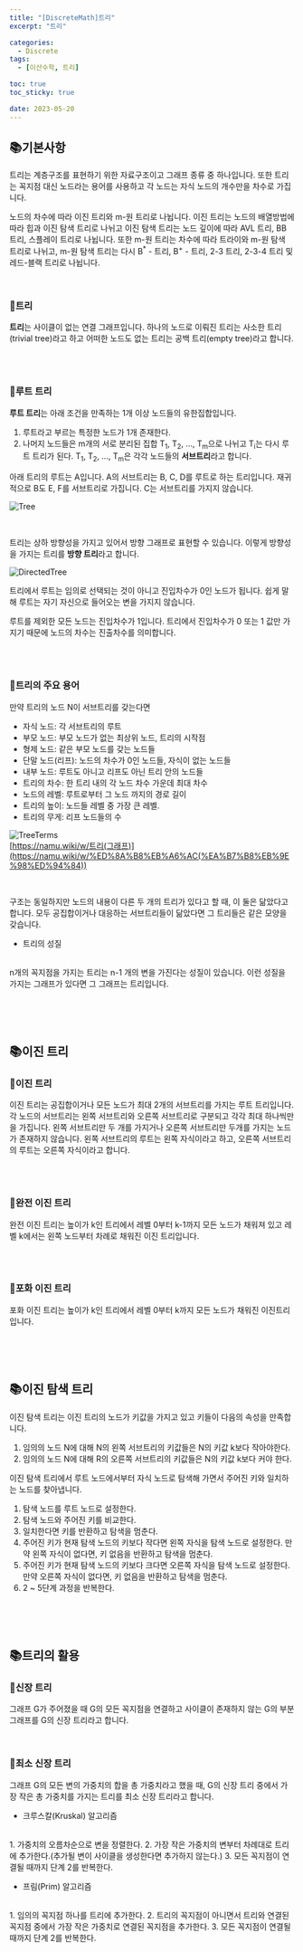 ```yaml
---
title: "[DiscreteMath]트리"
excerpt: "트리"

categories:
  - Discrete
tags:
  - [이산수학, 트리]

toc: true
toc_sticky: true

date: 2023-05-20
---
```


## 📚기본사항
트리는 계층구조를 표현하기 위한 자료구조이고 그래프 종류 중 하나입니다. 또한 트리는 꼭지점 대신 노드라는 용어를 사용하고 각 노드는 자식 노드의 개수만을 차수로 가집니다.

노드의 차수에 따라 이진 트리와 m-원 트리로 나뉩니다. 이진 트리는 노드의 배열방법에 따라 힙과 이진 탐색 트리로 나뉘고 이진 탐색 트리는 노드 깊이에 따라 AVL 트리, BB 트리, 스플레이 트리로 나뉩니다. 또한 m-원 트리는 차수에 따라 트라이와 m-원 탐색 트리로 나뉘고, m-원 탐색 트리는 다시 B<sup>*</sup> - 트리, B<sup>+</sup> - 트리, 2-3 트리, 2-3-4 트리 및 레드-블랙 트리로 나뉩니다.

<br>

### 📄트리
**트리**는 사이클이 없는 연결 그래프입니다. 하나의 노드로 이뤄진 트리는 사소한 트리(trivial tree)라고 하고 어떠한 노드도 없는 트리는 공백 트리(empty tree)라고 합니다.

<br><br>

### 📄루트 트리
**루트 트리**는 아래 조건을 만족하는 1개 이상 노드들의 유한집합입니다.

1. 루트라고 부르는 특정한 노드가 1개 존재한다.
2. 나머지 노드들은 m개의 서로 분리된 집합 T<sub>1</sub>, T<sub>2</sub>, ..., T<sub>m</sub>으로 나뉘고 T<sub>i</sub>는 다시 루트 트리가 된다. T<sub>1</sub>, T<sub>2</sub>, ..., T<sub>m</sub>은 각각 노드들의 **서브트리**라고 합니다.

아래 트리의 루트는 A입니다. A의 서브트리는 B, C, D를 루트로 하는 트리입니다. 재귀적으로 B도 E, F를 서브트리로 가집니다. C는 서브트리를 가지지 않습니다.

![Tree](\assets\images\DiscreteMath\Tree.png)

<br>

트리는 상하 방향성을 가지고 있어서 방향 그래프로 표현할 수 있습니다. 이렇게 방향성을 가지는 트리를 **방향 트리**라고 합니다.

![DirectedTree](\assets\images\DiscreteMath\DirectedTree.png)

트리에서 루트는 임의로 선택되는 것이 아니고 진입차수가 0인 노드가 됩니다. 쉽게 말해 루트는 자기 자신으로 들어오는 변을 가지지 않습니다.

루트를 제외한 모든 노드는 진입차수가 1입니다. 트리에서 진입차수가 0 또는 1 값만 가지기 때문에 노드의 차수는 진출차수를 의미합니다.

<br><br>

### 📄트리의 주요 용어

만약 트리의 노드 N이 서브트리를 갖는다면
* 자식 노드: 각 서브트리의 루트
* 부모 노드: 부모 노드가 없는 최상위 노드, 트리의 시작점
* 형제 노드: 같은 부모 노드를 갖는 노드들
* 단말 노드(리프): 노드의 차수가 0인 노드들, 자식이 없는 노드들
* 내부 노드: 루트도 아니고 리프도 아닌 트리 안의 노드들
* 트리의 차수: 한 트리 내의 각 노드 차수 가운데 최대 차수
* 노드의 레벨: 루트로부터 그 노드 까지의 경로 길이
* 트리의 높이: 노드들 레벨 중 가장 큰 레벨.
* 트리의 무게: 리프 노드들의 수

![TreeTerms](\assets\images\DiscreteMath\TreeTerms.png)
<br>
[https://namu.wiki/w/트리(그래프)](https://namu.wiki/w/%ED%8A%B8%EB%A6%AC(%EA%B7%B8%EB%9E%98%ED%94%84))

<br>

구조는 동일하지만 노드의 내용이 다른 두 개의 트리가 있다고 할 때, 이 둘은 닮았다고 합니다. 모두 공집합이거나 대응하는 서브트리들이 닮았다면 그 트리들은 같은 모양을 갖습니다.

* 트리의 성질
<br>
n개의 꼭지점을 가지는 트리는 n-1 개의 변을 가진다는 성질이 있습니다. 이런 성질을 가지는 그래프가 있다면 그 그래프는 트리입니다.

<br><br><br>

## 📚이진 트리
### 📄이진 트리
이진 트리는 공집합이거나 모든 노드가 최대 2개의 서브트리를 가지는 루트 트리입니다. 각 노드의 서브트리는 왼쪽 서브트리와 오른쪽 서브트리로 구분되고 각각 최대 하나씩만을 가집니다. 왼쪽 서브트리만 두 개를 가지거나 오른쪽 서브트리만 두개를 가지는 노드가 존재하지 않습니다. 왼쪽 서브트리의 루트는 왼쪽 자식이라고 하고, 오른쪽 서브트리의 루트는 오른쪽 자식이라고 합니다.

<br><br>

### 📄완전 이진 트리
완전 이진 트리는 높이가 k인 트리에서 레벨 0부터 k-1까지 모든 노드가 채워져 있고 레벨 k에서는 왼쪽 노드부터 차례로 채워진 이진 트리입니다.

<br><br>

### 📄포화 이진 트리
포화 이진 트리는 높이가 k인 트리에서 레벨 0부터 k까지 모든 노드가 채워진 이진트리입니다.

<br><br><br>

## 📚이진 탐색 트리
이진 탐색 트리는 이진 트리의 노드가 키값을 가지고 있고 키들이 다음의 속성을 만족합니다.
1. 임의의 노드 N에 대해 N의 왼쪽 서브트리의 키값들은 N의 키값 k보다 작아야한다.
2. 임의의 노드 N에 대해 R의 오른쪽 서브트리의 키값들은 N의 키값 k보다 커야 한다.

이진 탐색 트리에서 루트 노드에서부터 자식 노드로 탐색해 가면서 주어진 키와 일치하는 노드를 찾아냅니다.

1. 탐색 노드를 루트 노드로 설정한다.
2. 탐색 노드와 주어진 키를 비교한다.
3. 일치한다면 키를 반환하고 탐색을 멈춘다.
4. 주어진 키가 현재 탐색 노드의 키보다 작다면 왼쪽 자식을 탐색 노드로 설정한다. 만약 왼쪽 자식이 없다면, 키 없음을 반환하고 탐색을 멈춘다.
5. 주어진 키가 현재 탐색 노드의 키보다 크다면 오른쪽 자식을 탐색 노드로 설정한다. 만약 오른쪽 자식이 없다면, 키 없음을 반환하고 탐색을 멈춘다.
6. 2 ~ 5단계 과정을 반복한다.

<br><br><br>

## 📚트리의 활용
### 📄신장 트리
그래프 G가 주어졌을 때 G의 모든 꼭지점을 연결하고 사이클이 존재하지 않는 G의 부분 그래프를 G의 신장 트리라고 합니다.

<br>

### 📄최소 신장 트리
그래프 G의 모든 변의 가중치의 합을 총 가중치라고 했을 때, G의 신장 트리 중에서 가장 작은 총 가중치를 가지는 트리를 최소 신장 트리라고 합니다.

* 크루스칼(Kruskal) 알고리즘
<br>
1. 가중치의 오름차순으로 변을 정렬한다.
2. 가장 작은 가중치의 변부터 차례대로 트리에 추가한다.(추가될 변이 사이클을 생성한다면 추가하지 않는다.)
3. 모든 꼭지점이 연결될 때까지 단계 2를 반복한다.

<br>

* 프림(Prim) 알고리즘
<br>
1. 임의의 꼭지점 하나를 트리에 추가한다.
2. 트리의 꼭지점이 아니면서 트리와 연결된 꼭지점 중에서 가장 작은 가중치로 연결된 꼭지점을 추가한다.
3. 모든 꼭지점이 연결될 때까지 단계 2를 반복한다.

<br><br>